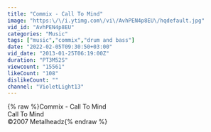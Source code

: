 ```yaml
---
title: "Commix - Call To Mind"
image: "https:\/\/i.ytimg.com\/vi\/AvhPEN4p8EU\/hqdefault.jpg"
vid_id: "AvhPEN4p8EU"
categories: "Music"
tags: ["music","commix","drum and bass"]
date: "2022-02-05T09:30:50+03:00"
vid_date: "2013-01-25T06:19:00Z"
duration: "PT3M52S"
viewcount: "15561"
likeCount: "108"
dislikeCount: ""
channel: "VioletLight13"
---
```

{% raw %}Commix - Call To Mind<br />Call To Mind<br />©2007 Metalheadz{% endraw %}
